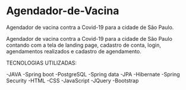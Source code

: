 # Agendador-de-Vacina
Agendador de vacina contra a Covid-19 para a cidade de São Paulo.

Agendador de vacina contra a Covid-19 para a cidade de São Paulo contando com a tela de landing page, cadastro de conta, login, agendamentos realizados e cadastro de agendamento.

TECNOLOGIAS UTILIZADAS:

-JAVA
-Spring boot
-PostgreSQL
-Spring data
-JPA
-Hibernate
-Spring Security
-HTML 
-CSS
-JavaScript
-JQuery
-Bootstrap
